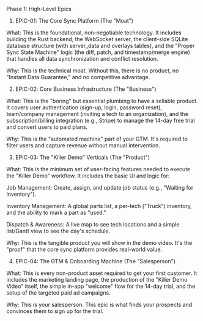 Phase 1: High-Level Epics
1. EPIC-01: The Core Sync Platform (The "Moat")

What: This is the foundational, non-negotiable technology. It includes building the Rust backend, the WebSocket server, the client-side SQLite database structure (with server_data and overlays tables), and the "Proper Sync State Machine" logic (the diff, patch, and timestamp/merge engine) that handles all data synchronization and conflict resolution.

Why: This is the technical moat. Without this, there is no product, no "Instant Data Guarantee," and no competitive advantage.

2. EPIC-02: Core Business Infrastructure (The "Business")

What: This is the "boring" but essential plumbing to have a sellable product. It covers user authentication (sign-up, login, password reset), team/company management (inviting a tech to an organization), and the subscription/billing integration (e.g., Stripe) to manage the 14-day free trial and convert users to paid plans.

Why: This is the "automated machine" part of your GTM. It's required to filter users and capture revenue without manual intervention.

3. EPIC-03: The "Killer Demo" Verticals (The "Product")

What: This is the minimum set of user-facing features needed to execute the "Killer Demo" workflow. It includes the basic UI and logic for:

Job Management: Create, assign, and update job status (e.g., "Waiting for Inventory").

Inventory Management: A global parts list, a per-tech ("Truck") inventory, and the ability to mark a part as "used."

Dispatch & Awareness: A live map to see tech locations and a simple list/Gantt view to see the day's schedule.

Why: This is the tangible product you will show in the demo video. It's the "proof" that the core sync platform provides real-world value.

4. EPIC-04: The GTM & Onboarding Machine (The "Salesperson")

What: This is every non-product asset required to get your first customer. It includes the marketing landing page, the production of the "Killer Demo Video" itself, the simple in-app "welcome" flow for the 14-day trial, and the setup of the targeted paid ad campaigns.

Why: This is your salesperson. This epic is what finds your prospects and convinces them to sign up for the trial.